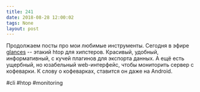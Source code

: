```yaml
---
title: 241
date: 2018-08-28 12:00:02
tags: None
layout: post
---
```


Продолжаем посты про мои любимые инструменты. Сегодня в эфире [glances](https://github.com/nicolargo/glances) -- этакий htop для хипстеров. Красивый, удобный, информативный, с кучей плагинов для экспорта данных. А ещё есть ущербный, но юзабельный web-интерфейс, чтобы мониторить сервер с кофеварки. К слову о кофеварках, ставится он даже на Android.

#cli #htop #monitoring
